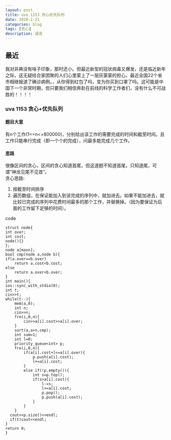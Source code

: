 ```yaml
---
layout: post
title: uva 1153 贪心优先队列
date: 2020-1-21
categories: blog
tags: [贪心]
description: 语言
---
```


## 最近
<p style="red">我对非典没有啥子印象，那时还小。但最近新型的冠状病毒又爆发，还是临近新年之际，这无疑给合家团聚的人们心里蒙上了一层灰蒙蒙的担心。最近全国22个省市相继报道了确诊病例。，从你得到红包了吗，变为你买到口罩了吗。这可能是中国下一个非常时期，但只要我们相信奔赴在前线的科学工作者们，没有什么不可战胜的！！！！</p>

### uva 1153 贪心+优先队列

#### 题目大意
有n个工作(1<=n<=800000)，分别给出该工作的需要完成的时间和截至时间。且工作只能串行完成（即一个个的完成），问最多能完成几个工作。

#### 思路
很像区间的贪心，区间的贪心知道首尾，但这道题不知道首尾，只知道尾，可谓“神龙见尾不见首”。<br>
贪心思路:<br>
1. 按截至时间排序
2. 遍历数组，在保证能加入到该完成的序列中，就加进去。如果不能加进去，就比较已完成的序列中花费时间最多的那个工作，并替换掉。（因为要保证为后面的工作留下足够的时间）。

code

    struct node{
    int over;
    int cost;
    node(){}
    };
    node a[maxn];
    bool cmp(node a,node b){
    if(a.over==b.over)
        return a.cost<b.cost;
    else
        return a.over<b.over;
    }
    int main(){
    ios::sync_with_stdio(0);
    int t;
    cin>>t;
    while(t--){
        mem(a,0);
        int n;
        cin>>n;
        fro(i,0,n){
            cin>>a[i].cost>>a[i].over;
        }
        sort(a,a+n,cmp);
        int sum=1;
        int l=0;
        priority_queue<int> p;
        fro(i,0,n){
            if(a[i].cost+l<=a[i].over){
                p.push(a[i].cost);
                l+=a[i].cost;
            }
            else if(!p.empty()){
                int s=p.top();
                if(s>a[i].cost){
                    l-=s;
                    l+=a[i].cost;
                    p.pop();
                    p.push(a[i].cost);
                }
            }
        }
      cout<<p.size()<<endl;
      if(t)cout<<endl;
    }
    return 0;
    }












